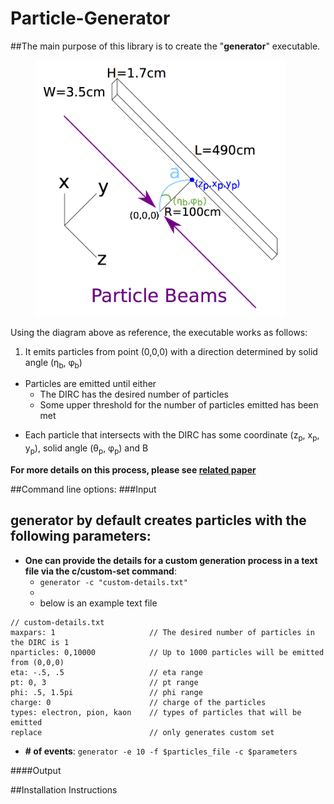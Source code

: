 # Particle-Generator
##The main purpose of this library is to create the "**generator**" executable.
<figure>
	<img src="https://github.com/wcarvalho/dirc-detector/blob/master/img/beams.jpg?raw=true" alt="beams" style="width: 400px;"/>
  <figcaption> </figcaption>
</figure>

Using the diagram above as reference, the executable works as follows:

1. <p> It emits particles from point (0,0,0) with a direction determined by solid angle (&eta;<sub>b</sub>, &phi;<sub>b</sub>)<p>
+ Particles are emitted until either
    * The DIRC has the desired number of particles
    * Some upper threshold for the number of particles emitted has been met
+ <p> Each particle that intersects with the DIRC has some coordinate (z<sub>p</sub>, x<sub>p</sub>, y<sub>p</sub>), solid angle (&theta;<sub>p</sub>, &phi;<sub>p</sub>) and &Beta;<p>

**For more details on this process, please see [related paper][1]**

##Command line options:
###Input

generator by default creates particles with the following parameters:
-

+ **One can provide the details for a custom generation process in a text file via the c/custom-set command**:
	+ `generator -c "custom-details.txt"`
	+
	+ below is an example text file
```
// custom-details.txt
maxpars: 1                     // The desired number of particles in the DIRC is 1
nparticles: 0,10000            // Up to 1000 particles will be emitted from (0,0,0)
eta: -.5, .5                   // eta range
pt: 0, 3                       // pt range
phi: .5, 1.5pi                 // phi range
charge: 0                      // charge of the particles
types: electron, pion, kaon    // types of particles that will be emitted
replace                        // only generates custom set
```

+ **# of events**:
	`generator -e 10 -f $particles_file -c $parameters`

####Output
<!-- Generates particles for a number of events which can be specified by the user.
If you would like to generate the same particles every time, invoke option --random with a non-zero integer
 -->
##Installation Instructions

[1]:https://www.dropbox.com/s/ns3p81k5c5hysz2/nims_draft4.pdf?dl=0